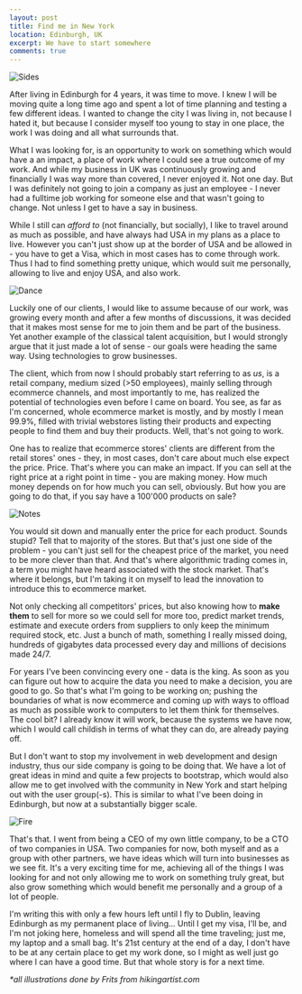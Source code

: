 ```yaml
---
layout: post
title: Find me in New York
location: Edinburgh, UK
excerpt: We have to start somewhere
comments: true
---
```


<img src="images/business-sides.jpg" class="left" alt="Sides" />

After living in Edinburgh for 4 years, it was time to move. I knew I will be moving quite a long time ago and spent a lot of time planning and testing a few different ideas. I wanted to change the city I was living in, not because I hated it, but because I consider myself too young to stay in one place, the work I was doing and all what surrounds that.

What I was looking for, is an opportunity to work on something which would have a an impact, a place of work where I could see a true outcome of my work. And while my business in UK was continuously growing and financially I was way more than covered, I never enjoyed it. Not one day. But I was definitely not going to join a company as just an employee - I never had a fulltime job working for someone else and that wasn't going to change. Not unless I get to have a say in business.

While I still can *afford to* (not financially, but socially), I like to travel around as much as possible, and have always had USA in my plans as a place to live. However you can't just show up at the border of USA and be allowed in - you have to get a Visa, which in most cases has to come through work. Thus I had to find something pretty unique, which would suit me personally, allowing to live and enjoy USA, and also work.

<img src="images/business-dance.jpg" class="right" alt="Dance" />

Luckily one of our clients, I would like to assume because of our work, was growing every month and after a few months of discussions, it was decided that it makes most sense for me to join them and be part of the business. Yet another example of the classical talent acquisition, but I would strongly argue that it just made a lot of sense - our goals were heading the same way. Using technologies to grow businesses.

The client, which from now I should probably start referring to as *us*, is a retail company, medium sized (>50 employees), mainly selling through ecommerce channels, and most importantly to me, has realized the potential of technologies even before I came on board. You see, as far as I'm concerned, whole ecommerce market is mostly, and by mostly I mean 99.9%, filled with trivial webstores listing their products and expecting people to find them and buy their products. Well, that's not going to work.

One has to realize that ecommerce stores' clients are different from the retail stores' ones - they, in most cases, don't care about much else expect the price. Price. That's where you can make an impact. If you can sell at the right price at a right point in time - you are making money. How much money depends on for how much you can sell, obviously. But how you are going to do that, if you say have a 100'000 products on sale?

<img src="images/business-notes.jpg" class="left" alt="Notes" />

You would sit down and manually enter the price for each product. Sounds stupid? Tell that to majority of the stores. But that's just one side of the problem - you can't just sell for the cheapest price of the market, you need to be more clever than that. And that's where algorithmic trading comes in, a term you might have heard associated with the stock market. That's where it belongs, but I'm taking it on myself to lead the innovation to introduce this to ecommerce market. 

Not only checking all competitors' prices, but also knowing how to **make them** to sell for more so we could sell for more too, predict market trends, estimate and execute orders from suppliers to only keep the minimum required stock, etc. Just a bunch of math, something I really missed doing, hundreds of gigabytes data processed every day and millions of decisions made 24/7. 

For years I've been convincing every one - data is the king. As soon as you can figure out how to acquire the data you need to make a decision, you are good to go. So that's what I'm going to be working on; pushing the boundaries of what is now ecommerce and coming up with ways to offload as much as possible work to computers to let them think for themselves. The cool bit? I already know it will work, because the systems we have now, which I would call childish in terms of what they can do, are already paying off.

But I don't want to stop my involvement in web development and design industry, thus our side company is going to be doing that. We have a lot of great ideas in mind and quite a few projects to bootstrap, which would also allow me to get involved with the community in New York and start helping out with the user group(-s). This is similar to what I've been doing in Edinburgh, but now at a substantially bigger scale.

<img src="images/business-fire.jpg" class="right" alt="Fire" />

That's that. I went from being a CEO of my own little company, to be a CTO of two companies in USA. Two companies for now, both myself and as a group with other partners, we have ideas which will turn into businesses as we see fit. It's a very exciting time for me, achieving all of the things I was looking for and not only allowing me to work on something truly great, but also grow something which would benefit me personally and a group of a lot of people. 

I'm writing this with only a few hours left until I fly to Dublin, leaving Edinburgh as my permanent place of living... Until I get my visa, I'll be, and I'm not joking here, homeless and will spend all the time traveling; just me, my laptop and a small bag. It's 21st century at the end of a day, I don't have to be at any certain place to get my work done, so I might as well just go where I can have a good time. But that whole story is for a next time.

*\*all illustrations done by Frits from hikingartist.com*